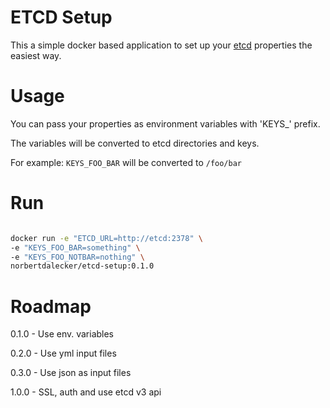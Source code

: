 # ETCD Setup

This a simple docker based application to set up your [etcd](https://github.com/coreos/etcd) properties 
the easiest way.

# Usage

You can pass your properties as environment variables with 'KEYS_' prefix.

The variables will be converted to etcd directories and keys.

For example: `KEYS_FOO_BAR` will be converted to `/foo/bar`

# Run

```sh

docker run -e "ETCD_URL=http://etcd:2378" \
-e "KEYS_FOO_BAR=something" \
-e "KEYS_FOO_NOTBAR=nothing" \
norbertdalecker/etcd-setup:0.1.0 

```


# Roadmap

0.1.0 - Use env. variables

0.2.0 - Use yml input files

0.3.0 - Use json as input files

1.0.0 - SSL, auth and use etcd v3 api
